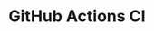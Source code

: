# GitHub Actions CI











































































































































































































































































































































































































































































































































































































































































































































































































































































































































































































































































































































































































































































































































































































































































































































































































































































































































































































































































































































































































































































































































































































































































































































































































































































































































































































































































